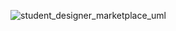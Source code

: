 
![student_designer_marketplace_uml](https://github.com/user-attachments/assets/8c3d7240-640b-4fcd-bed8-e13dfa446368)
